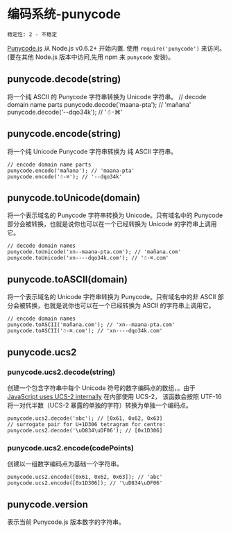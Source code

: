 # 编码系统-punycode

    稳定性: 2 - 不稳定

[Punycode.js](http://mths.be/punycode) 从 Node.js v0.6.2+ 开始内置. 使用
`require('punycode')` 来访问。 (要在其他 Node.js 版本中访问,先用 npm 来 `punycode` 安装)。

## punycode.decode(string)

将一个纯 ASCII 的 Punycode 字符串转换为 Unicode  字符串。
    // decode domain name parts
    punycode.decode('maana-pta'); // 'mañana'
    punycode.decode('--dqo34k'); // '☃-⌘'

## punycode.encode(string)
将一个纯 Unicode  Punycode 字符串转换为 纯 ASCII 字符串。

    // encode domain name parts
    punycode.encode('mañana'); // 'maana-pta'
    punycode.encode('☃-⌘'); // '--dqo34k'

## punycode.toUnicode(domain)

将一个表示域名的 Punycode 字符串转换为 Unicode。只有域名中的 Punycode 部分会被转换，也就是说你也可以在一个已经转换为 Unicode 的字符串上调用它。

    // decode domain names
    punycode.toUnicode('xn--maana-pta.com'); // 'mañana.com'
    punycode.toUnicode('xn----dqo34k.com'); // '☃-⌘.com'

## punycode.toASCII(domain)
将一个表示域名的 Unicode 字符串转换为 Punycode。只有域名中的非 ASCII 部分会被转换，也就是说你也可以在一个已经转换为 ASCII 的字符串上调用它。

    // encode domain names
    punycode.toASCII('mañana.com'); // 'xn--maana-pta.com'
    punycode.toASCII('☃-⌘.com'); // 'xn----dqo34k.com'

## punycode.ucs2

### punycode.ucs2.decode(string)

创建一个包含字符串中每个 Unicode 符号的数字编码点的数组，。由于 [JavaScript uses UCS-2
internally](http://mathiasbynens.be/notes/javascript-encoding) 在内部使用 UCS-2， 该函数会按照 UTF-16 将一对代半数（UCS-2 暴露的单独的字符）转换为单独一个编码点。


    punycode.ucs2.decode('abc'); // [0x61, 0x62, 0x63]
    // surrogate pair for U+1D306 tetragram for centre:
    punycode.ucs2.decode('\uD834\uDF06'); // [0x1D306]

### punycode.ucs2.encode(codePoints)

创建以一组数字编码点为基础一个字符串。

    punycode.ucs2.encode([0x61, 0x62, 0x63]); // 'abc'
    punycode.ucs2.encode([0x1D306]); // '\uD834\uDF06'

## punycode.version

表示当前 Punycode.js 版本数字的字符串。
